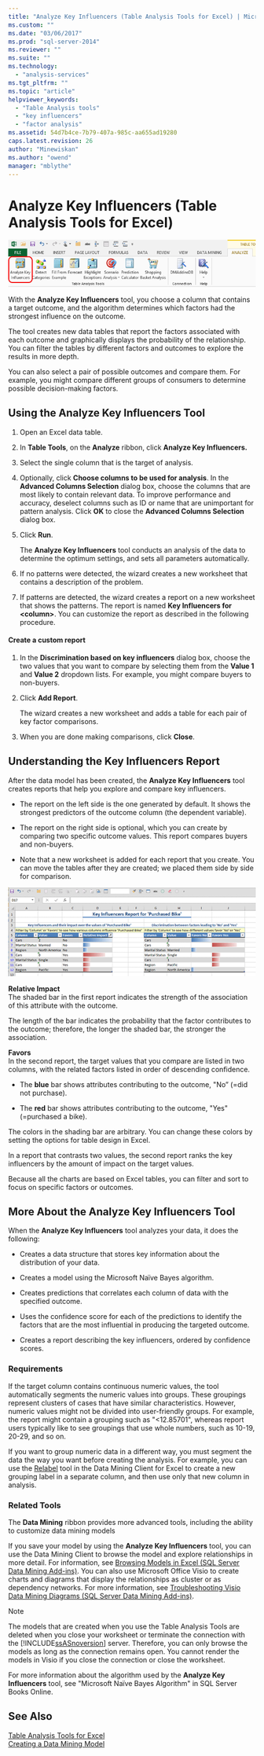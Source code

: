 ```yaml
---
title: "Analyze Key Influencers (Table Analysis Tools for Excel) | Microsoft Docs"
ms.custom: ""
ms.date: "03/06/2017"
ms.prod: "sql-server-2014"
ms.reviewer: ""
ms.suite: ""
ms.technology: 
  - "analysis-services"
ms.tgt_pltfrm: ""
ms.topic: "article"
helpviewer_keywords: 
  - "Table Analysis tools"
  - "key influencers"
  - "factor analysis"
ms.assetid: 54d7b4ce-7b79-407a-985c-aa655ad19280
caps.latest.revision: 26
author: "Minewiskan"
ms.author: "owend"
manager: "mblythe"
---
```

# Analyze Key Influencers (Table Analysis Tools for Excel)
  ![Analyze Key Influencers button in ribbon](../../2014/analysis-services/media/tat-aki.gif "Analyze Key Influencers button in ribbon")  
  
 With the **Analyze Key Influencers** tool, you choose a column that contains a target outcome, and the algorithm determines which factors had the strongest influence on the outcome.  
  
 The tool creates new data tables that report the factors associated with each outcome and graphically displays the probability of the relationship. You can filter the tables by different factors and outcomes to explore the results in more depth.  
  
 You can also select a pair of possible outcomes and compare them. For example, you might compare different groups of consumers to determine possible decision-making factors.  
  
## Using the Analyze Key Influencers Tool  
  
1.  Open an Excel data table.  
  
2.  In **Table Tools**, on the **Analyze** ribbon, click **Analyze Key Influencers.**  
  
3.  Select the single column that is the target of analysis.  
  
4.  Optionally, click **Choose columns to be used for analysis**. In the **Advanced Columns Selection** dialog box, choose the columns that are most likely to contain relevant data. To improve performance and accuracy, deselect columns such as ID or name that are unimportant for pattern analysis. Click **OK** to close the **Advanced Columns Selection** dialog box.  
  
5.  Click **Run**.  
  
     The **Analyze Key Influencers** tool conducts an analysis of the data to determine the optimum settings, and sets all parameters automatically.  
  
6.  If no patterns were detected, the wizard creates a new worksheet that contains a description of the problem.  
  
7.  If patterns are detected, the wizard creates a report on a new worksheet that shows the patterns. The report is named **Key Influencers for \<column>**. You can customize the report as described in the following procedure.  
  
#### Create a custom report  
  
1.  In the **Discrimination based on key influencers** dialog box, choose the two values that you want to compare by selecting them from the **Value 1** and **Value 2** dropdown lists. For example, you might compare buyers to non-buyers.  
  
2.  Click **Add Report**.  
  
     The wizard creates a new worksheet and adds a table for each pair of key factor comparisons.  
  
3.  When you are done making comparisons, click **Close**.  
  
## Understanding the Key Influencers Report  
 After the data model has been created, the **Analyze Key Influencers** tool creates reports that help you explore and compare key influencers.  
  
-   The report on the left side is the one generated by default. It shows the strongest predictors of the outcome column (the dependent variable).  
  
-   The report on the right side is optional, which you can create by comparing two specific outcome values. This report compares buyers and non-buyers.  
  
-   Note that a new worksheet is added for each report that you create. You can move the tables after they are created; we placed them side by side for comparison.  
  
 ![DM13](../../2014/analysis-services/media/dm13-tat-aki-report.gif "DM13")  
  
 **Relative Impact**  
 The shaded bar in the first report indicates the strength of the association of this attribute with the outcome.  
  
 The length of the bar indicates the probability that the factor contributes to the outcome; therefore, the longer the shaded bar, the stronger the association.  
  
 **Favors**  
 In the second report, the target values that you compare are listed in two columns, with the related factors listed in order of descending confidence.  
  
-   The **blue** bar shows attributes contributing to the outcome, "No” (=did not purchase).  
  
-   The **red** bar shows attributes contributing to the outcome, "Yes" (=purchased a bike).  
  
 The colors in the shading bar are arbitrary. You can change these colors by setting the options for table design in Excel.  
  
 In a report that contrasts two values, the second report ranks the key influencers by the amount of impact on the target values.  
  
 Because all the charts are based on Excel tables, you can filter and sort to focus on specific factors or outcomes.  
  
## More About the Analyze Key Influencers Tool  
 When the **Analyze Key Influencers** tool analyzes your data, it does the following:  
  
-   Creates a data structure that stores key information about the distribution of your data.  
  
-   Creates a model using the Microsoft Naïve Bayes algorithm.  
  
-   Creates predictions that correlates each column of data with the specified outcome.  
  
-   Uses the confidence score for each of the predictions to identify the factors that are the most influential in producing the targeted outcome.  
  
-   Creates a report describing the key influencers, ordered by confidence scores.  
  
### Requirements  
 If the target column contains continuous numeric values, the tool automatically segments the numeric values into groups. These groupings represent clusters of cases that have similar characteristics. However, numeric values might not be divided into user-friendly groups. For example, the report might contain a grouping such as "\<12.85701", whereas report users typically like to see groupings that use whole numbers, such as 10-19, 20-29, and so on.  
  
 If you want to group numeric data in a different way, you must segment the data the way you want before creating the analysis. For example, you can use the [Relabel](../../2014/analysis-services/relabel-sql-server-data-mining-add-ins.md) tool in the Data Mining Client for Excel to create a new grouping label in a separate column, and then use only that new column in analysis.  
  
### Related Tools  
 The **Data Mining** ribbon provides more advanced tools, including the ability to customize data mining models  
  
 If you save your model by using the **Analyze Key Influencers** tool, you can use the Data Mining Client to browse the model and explore relationships in more detail. For information, see [Browsing Models in Excel &#40;SQL Server Data Mining Add-ins&#41;](../../2014/analysis-services/browsing-models-in-excel-sql-server-data-mining-add-ins.md). You can also use Microsoft Office Visio to create charts and diagrams that display the relationships as cluster or as dependency networks. For more information, see [Troubleshooting Visio Data Mining Diagrams &#40;SQL Server Data Mining Add-ins&#41;](../../2014/analysis-services/troubleshooting-visio-data-mining-diagrams-sql-server-data-mining-add-ins.md).  
  
> [!NOTE]  
>  The models that are created when you use the Table Analysis Tools are deleted when you close your worksheet or terminate the connection with the [!INCLUDE[ssASnoversion](../includes/ssasnoversion-md.md)] server. Therefore, you can only browse the models as long as the connection remains open. You cannot render the models in Visio if you close the connection or close the worksheet.  
  
 For more information about the algorithm used by the **Analyze Key Influencers** tool, see "Microsoft Naïve Bayes Algorithm" in SQL Server Books Online.  
  
## See Also  
 [Table Analysis Tools for Excel](../../2014/analysis-services/table-analysis-tools-for-excel.md)   
 [Creating a Data Mining Model](../../2014/analysis-services/creating-a-data-mining-model.md)  
  
  